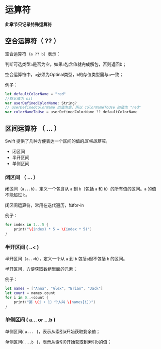 # 运算符

**此章节只记录特殊运算符**

## 空合运算符（ ?? ）

空合运算符（`a ?? b`）表示：

判断可选类型`a`是否为空，如果`a`包含值就完成解包，否则返回b；

空合运算符中，`a`必须为Optinal类型，`b`的存值类型需与`a`一致；

例子：

```swift
let defaultColorName = "red"
//默认值为 nil
var userDefinedColorName: String?   
// userDefinedColorName 的值为空，所以 colorNameToUse 的值为 "red"
var colorNameToUse = userDefinedColorName ?? defaultColorName
```



## 区间运算符 （ ... ）

Swift 提供了几种方便表达一个区间的值的*区间运算符*。

- 闭区间
- 半开区间
- 单侧区间

### 闭区间 （ ... ）

闭区间（`a...b`），定义一个包含从 `a` 到 `b`（包括 `a` 和 `b`）的所有值的区间。`a` 的值不能超过 `b`。

闭区间运算符，常用在迭代遍历，如for-in 

例子：

```swift
for index in 1...5 {
    print("\(index) * 5 = \(index * 5)")
}
```

### 半开区间 ( ..< )

半开区间（`a..<b`），定义一个从 `a` 到 `b` 包括`a`但不包括 `b` 的区间。

半开区间，方便获取数组里面的元素；

例子：

```swift
let names = ["Anna", "Alex", "Brian", "Jack"]
let count = names.count
for i in 0..<count {
    print("第 \(i + 1) 个人叫 \(names[i])")
}
```

### 单侧区间 ( a... or ...b )

单侧区间( `a... ` )，表示从索引a开始获取剩余值；

单侧区间( `...b ` )，表示从索引0开始获取到索引b的值；

